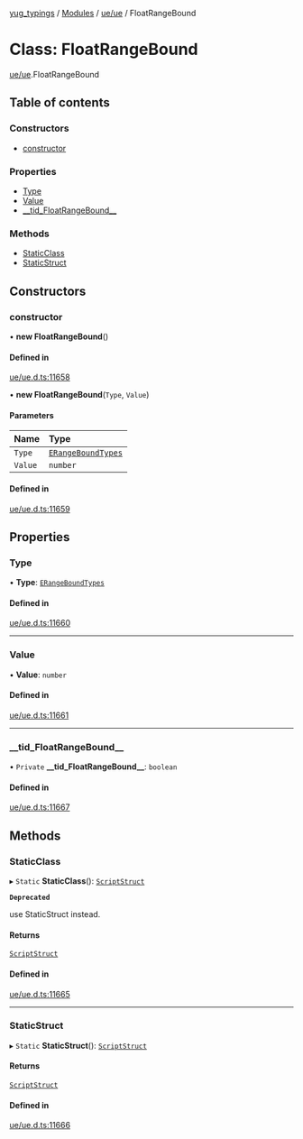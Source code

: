 [yug_typings](../README.md) / [Modules](../modules.md) / [ue/ue](../modules/ue_ue.md) / FloatRangeBound

# Class: FloatRangeBound

[ue/ue](../modules/ue_ue.md).FloatRangeBound

## Table of contents

### Constructors

- [constructor](ue_ue.FloatRangeBound.md#constructor)

### Properties

- [Type](ue_ue.FloatRangeBound.md#type)
- [Value](ue_ue.FloatRangeBound.md#value)
- [\_\_tid\_FloatRangeBound\_\_](ue_ue.FloatRangeBound.md#__tid_floatrangebound__)

### Methods

- [StaticClass](ue_ue.FloatRangeBound.md#staticclass)
- [StaticStruct](ue_ue.FloatRangeBound.md#staticstruct)

## Constructors

### constructor

• **new FloatRangeBound**()

#### Defined in

[ue/ue.d.ts:11658](https://github.com/YugMetaverse/yug_typings/blob/25cad34/ue/ue.d.ts#L11658)

• **new FloatRangeBound**(`Type`, `Value`)

#### Parameters

| Name | Type |
| :------ | :------ |
| `Type` | [`ERangeBoundTypes`](../enums/ue_ue.ERangeBoundTypes.md) |
| `Value` | `number` |

#### Defined in

[ue/ue.d.ts:11659](https://github.com/YugMetaverse/yug_typings/blob/25cad34/ue/ue.d.ts#L11659)

## Properties

### Type

• **Type**: [`ERangeBoundTypes`](../enums/ue_ue.ERangeBoundTypes.md)

#### Defined in

[ue/ue.d.ts:11660](https://github.com/YugMetaverse/yug_typings/blob/25cad34/ue/ue.d.ts#L11660)

___

### Value

• **Value**: `number`

#### Defined in

[ue/ue.d.ts:11661](https://github.com/YugMetaverse/yug_typings/blob/25cad34/ue/ue.d.ts#L11661)

___

### \_\_tid\_FloatRangeBound\_\_

• `Private` **\_\_tid\_FloatRangeBound\_\_**: `boolean`

#### Defined in

[ue/ue.d.ts:11667](https://github.com/YugMetaverse/yug_typings/blob/25cad34/ue/ue.d.ts#L11667)

## Methods

### StaticClass

▸ `Static` **StaticClass**(): [`ScriptStruct`](ue_ue.ScriptStruct.md)

**`Deprecated`**

use StaticStruct instead.

#### Returns

[`ScriptStruct`](ue_ue.ScriptStruct.md)

#### Defined in

[ue/ue.d.ts:11665](https://github.com/YugMetaverse/yug_typings/blob/25cad34/ue/ue.d.ts#L11665)

___

### StaticStruct

▸ `Static` **StaticStruct**(): [`ScriptStruct`](ue_ue.ScriptStruct.md)

#### Returns

[`ScriptStruct`](ue_ue.ScriptStruct.md)

#### Defined in

[ue/ue.d.ts:11666](https://github.com/YugMetaverse/yug_typings/blob/25cad34/ue/ue.d.ts#L11666)
